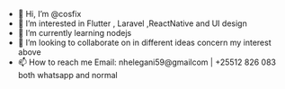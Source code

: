 - 👋 Hi, I’m @cosfix
- 👀 I’m interested in Flutter , Laravel ,ReactNative and UI design
- 🌱 I’m currently learning nodejs
- 💞️ I’m looking to collaborate on in different ideas concern my interest above
- 📫 How to reach me Email: nhelegani59@gmailcom | +25512 826 083 both whatsapp and normal

<!---
cosfix/cosfix is a ✨ special ✨ repository because its `README.md` (this file) appears on your GitHub profile.
You can click the Preview link to take a look at your changes.
--->
